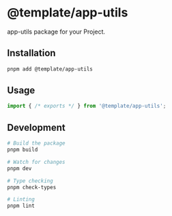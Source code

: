 # @template/app-utils

app-utils package for your Project.

## Installation

```bash
pnpm add @template/app-utils
```

## Usage

```typescript
import { /* exports */ } from '@template/app-utils';
```

## Development

```bash
# Build the package
pnpm build

# Watch for changes
pnpm dev

# Type checking
pnpm check-types

# Linting
pnpm lint
```